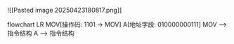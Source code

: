 ![[Pasted image 20250423180817.png]]



flowchart LR
    MOV[操作码: 1101 → MOV]
    A[地址字段: 010000000111]
    MOV --> 指令结构
    A --> 指令结构
